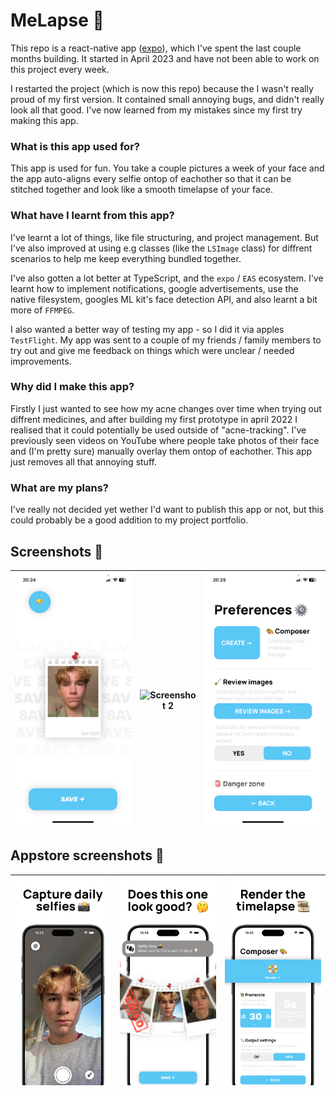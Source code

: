 # MeLapse 📸
This repo is a react-native app ([expo](https://expo.dev)), which I've spent the last couple months building. It started in April 2023 and have not been able to work on this project every week.

I restarted the project (which is now this repo) because the I wasn't really proud of my first version. It contained small annoying bugs, and didn't really look all that good. I've now learned from my mistakes since my first try making this app.

### What is this app used for?
This app is used for fun. You take a couple pictures a week of your face and the app auto-aligns every selfie ontop of eachother so that it can be stitched together and look like a smooth timelapse of your face.

### What have I learnt from this app?
I've learnt a lot of things, like file structuring, and project management. But I've also improved at using e.g classes (like the `LSImage` class) for diffrent scenarios to help me keep everything bundled together.

I've also gotten a lot better at TypeScript, and the `expo` / `EAS` ecosystem. I've learnt how to implement notifications, google advertisements, use the native filesystem, googles ML kit's face detection API, and also learnt a bit more of `FFMPEG`.

I also wanted a better way of testing my app - so I did it via apples `TestFlight`. My app was sent to a couple of my friends / family members to try out and give me feedback on things which were unclear / needed improvements.

### Why did I make this app?
Firstly I just wanted to see how my acne changes over time when trying out diffrent medicines, and after building my first prototype in april 2022 I realised that it could potentially be used outside of "acne-tracking". I've previously seen videos on YouTube where people take photos of their face and (I'm pretty sure) manually overlay them ontop of eachother. This app just removes all that annoying stuff.

### What are my plans?
I've really not decided yet wether I'd want to publish this app or not, but this could probably be a good addition to my project portfolio.

## Screenshots 🌄

![Screenshot 1](./.github/screenshots/preview.PNG) | ![Screenshot 2](./.github/screenshots/camera.PNG) | ![Screenshot 3](./.github/screenshots/preferences.PNG)
:-------------------------:|:-------------------------:|:-------------------------:

## Appstore screenshots 🌄

![Screenshot 1](./.github/screenshots/appstoreScreenshots/CaptureDaily6.5".jpg) | ![Screenshot 2](./.github/screenshots/appstoreScreenshots/DoesThisOneLookGood6.5".jpg) | ![Screenshot 3](./.github/screenshots/appstoreScreenshots/RenderTimelapse6.5".jpg)
:-------------------------:|:-------------------------:|:-------------------------:
